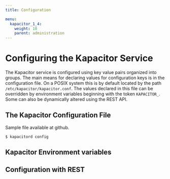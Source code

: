 ```yaml
---
title: Configuration

menu:
  kapacitor_1_4:
    weight: 10
    parent: administration
---
```


# Configuring the Kapacitor Service

The Kapacitor service is configured using key value pairs organized into groups.
The main means for declaring values for configuration keys is in the configuration
file.  On a POSIX system this is by default located by the path
`/etc/kapacitor/kapacitor.conf`.  The values declared in this file can be
overridden by environment variables beginning with the token `KAPACITOR_`.  Some
can also be dynamically altered using the REST API.  

## The Kapacitor Configuration File

Sample file available at github.

`$ kapacitord config`

## Kapacitor Environment variables

## Configuration with REST

